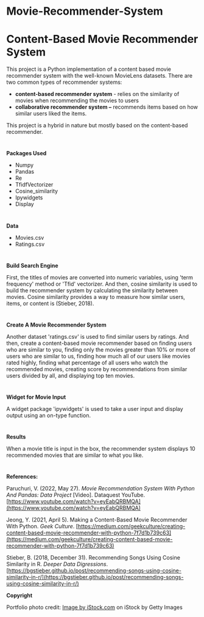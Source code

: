 # Movie-Recommender-System

# **Content-Based Movie Recommender System**

This project is a Python implementation of a content based movie recommender system with the well-known MovieLens datasets. There are two common types of recommender systems:

- **content-based recommender system** - relies on the similarity of movies when recommending the movies to users
- **collaborative recommender system –** recommends items based on how similar users liked the items.

This project is a hybrid in nature but mostly based on the content-based recommender.
#
**Packages Used**

- Numpy
- Pandas
- Re
- TfidfVectorizer
- Cosine\_similarity
- Ipywidgets
- Display

#
**Data**

- Movies.csv
- Ratings.csv

#
**Build Search Engine**

First, the titles of movies are converted into numeric variables, using 'term frequency' method or 'Tfid' vectorizer. And then, cosine similarity is used to build the recommender system by calculating the similarity between movies. Cosine similarity provides a way to measure how similar users, items, or content is (Stieber, 2018).

#
**Create A Movie Recommender System**

Another dataset 'ratings.csv' is used to find similar users by ratings. And then, create a content-based movie recommender based on finding users who are similar to you, finding only the movies greater than 10% or more of users who are similar to us, finding how much all of our users like movies rated highly, finding what percentage of all users who watch the recommended movies, creating score by recommendations from similar users divided by all, and displaying top ten movies.

#
**Widget for Movie Input**

A widget package 'ipywidgets' is used to take a user input and display output using an on-type function.

#
**Results**

When a movie title is input in the box, the recommender system displays 10 recommended movies that are similar to what you like.

#
**References:**

Paruchuri, V. (2022, May 27). _Movie Recommendation System With Python And Pandas: Data Project_ [Video]. Dataquest YouTube. [https://www.youtube.com/watch?v=eyEabQRBMQA](https://www.youtube.com/watch?v=eyEabQRBMQA)

Jeong, Y. (2021, April 5). Making a Content-Based Movie Recommender With Python. _Geek Culture_. [https://medium.com/geekculture/creating-content-based-movie-recommender-with-python-7f7d1b739c63](https://medium.com/geekculture/creating-content-based-movie-recommender-with-python-7f7d1b739c63)

Stieber, B. (2018, December 31). Recommending Songs Using Cosine Similarity in R. _Deeper Data Digressions_. [https://bgstieber.github.io/post/recommending-songs-using-cosine-similarity-in-r/](https://bgstieber.github.io/post/recommending-songs-using-cosine-similarity-in-r/)

**Copyright**

Portfolio photo credit: <a href="https://www.istockphoto.com">Image by iStock.com</a> on iStock by Getty Images

